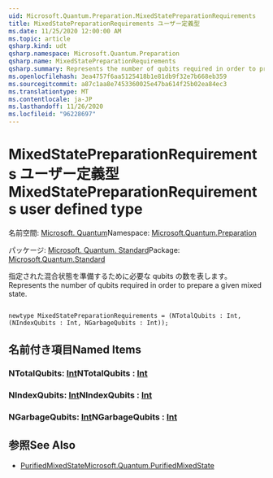 ```yaml
---
uid: Microsoft.Quantum.Preparation.MixedStatePreparationRequirements
title: MixedStatePreparationRequirements ユーザー定義型
ms.date: 11/25/2020 12:00:00 AM
ms.topic: article
qsharp.kind: udt
qsharp.namespace: Microsoft.Quantum.Preparation
qsharp.name: MixedStatePreparationRequirements
qsharp.summary: Represents the number of qubits required in order to prepare a given mixed state.
ms.openlocfilehash: 3ea4757f6aa5125418b1e81db9f32e7b668eb359
ms.sourcegitcommit: a87c1aa8e7453360025e47ba614f25b02ea84ec3
ms.translationtype: MT
ms.contentlocale: ja-JP
ms.lasthandoff: 11/26/2020
ms.locfileid: "96228697"
---
```

# <a name="mixedstatepreparationrequirements-user-defined-type"></a><span data-ttu-id="a89a5-102">MixedStatePreparationRequirements ユーザー定義型</span><span class="sxs-lookup"><span data-stu-id="a89a5-102">MixedStatePreparationRequirements user defined type</span></span>

<span data-ttu-id="a89a5-103">名前空間: [Microsoft. Quantum](xref:Microsoft.Quantum.Preparation)</span><span class="sxs-lookup"><span data-stu-id="a89a5-103">Namespace: [Microsoft.Quantum.Preparation](xref:Microsoft.Quantum.Preparation)</span></span>

<span data-ttu-id="a89a5-104">パッケージ: [Microsoft. Quantum. Standard](https://nuget.org/packages/Microsoft.Quantum.Standard)</span><span class="sxs-lookup"><span data-stu-id="a89a5-104">Package: [Microsoft.Quantum.Standard](https://nuget.org/packages/Microsoft.Quantum.Standard)</span></span>


<span data-ttu-id="a89a5-105">指定された混合状態を準備するために必要な qubits の数を表します。</span><span class="sxs-lookup"><span data-stu-id="a89a5-105">Represents the number of qubits required in order to prepare a given mixed state.</span></span>

```qsharp

newtype MixedStatePreparationRequirements = (NTotalQubits : Int, (NIndexQubits : Int, NGarbageQubits : Int));
```



## <a name="named-items"></a><span data-ttu-id="a89a5-106">名前付き項目</span><span class="sxs-lookup"><span data-stu-id="a89a5-106">Named Items</span></span>

### <a name="ntotalqubits--int"></a><span data-ttu-id="a89a5-107">NTotalQubits: [Int](xref:microsoft.quantum.lang-ref.int)</span><span class="sxs-lookup"><span data-stu-id="a89a5-107">NTotalQubits : [Int](xref:microsoft.quantum.lang-ref.int)</span></span>


### <a name="nindexqubits--int"></a><span data-ttu-id="a89a5-108">NIndexQubits: [Int](xref:microsoft.quantum.lang-ref.int)</span><span class="sxs-lookup"><span data-stu-id="a89a5-108">NIndexQubits : [Int](xref:microsoft.quantum.lang-ref.int)</span></span>


### <a name="ngarbagequbits--int"></a><span data-ttu-id="a89a5-109">NGarbageQubits: [Int](xref:microsoft.quantum.lang-ref.int)</span><span class="sxs-lookup"><span data-stu-id="a89a5-109">NGarbageQubits : [Int](xref:microsoft.quantum.lang-ref.int)</span></span>



## <a name="see-also"></a><span data-ttu-id="a89a5-110">参照</span><span class="sxs-lookup"><span data-stu-id="a89a5-110">See Also</span></span>

- [<span data-ttu-id="a89a5-111">PurifiedMixedState</span><span class="sxs-lookup"><span data-stu-id="a89a5-111">Microsoft.Quantum.PurifiedMixedState</span></span>](xref:Microsoft.Quantum.PurifiedMixedState)